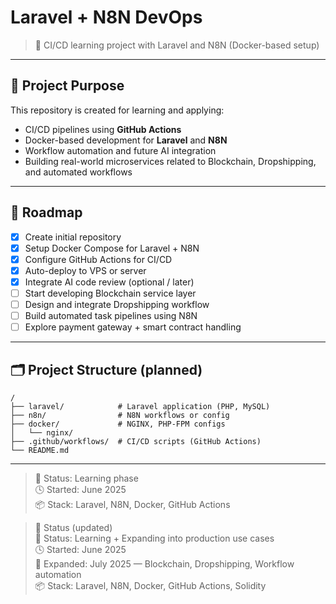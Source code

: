 # Laravel + N8N DevOps

> 🔧 CI/CD learning project with Laravel and N8N (Docker-based setup)

---

## 📘 Project Purpose

This repository is created for learning and applying:
- CI/CD pipelines using **GitHub Actions**
- Docker-based development for **Laravel** and **N8N**
- Workflow automation and future AI integration
- Building real-world microservices related to Blockchain, Dropshipping, and automated workflows

---

## 🚀 Roadmap

- [x] Create initial repository
- [x] Setup Docker Compose for Laravel + N8N
- [x] Configure GitHub Actions for CI/CD
- [x] Auto-deploy to VPS or server
- [x] Integrate AI code review (optional / later)
- [ ] Start developing Blockchain service layer
- [ ] Design and integrate Dropshipping workflow
- [ ] Build automated task pipelines using N8N
- [ ] Explore payment gateway + smart contract handling

---

## 🗂 Project Structure (planned)

```
/
├── laravel/            # Laravel application (PHP, MySQL)
├── n8n/                # N8N workflows or config
├── docker/             # NGINX, PHP-FPM configs
│   └── nginx/
├── .github/workflows/  # CI/CD scripts (GitHub Actions)
└── README.md
```

---

> 🧠 Status: Learning phase  
> 🕓 Started: June 2025  
> 📦 Stack: Laravel, N8N, Docker, GitHub Actions  

> 🧠 Status (updated)  
> 🧠 Status: Learning + Expanding into production use cases  
> 🕓 Started: June 2025  
> 🔄 Expanded: July 2025 — Blockchain, Dropshipping, Workflow automation  
> 📦 Stack: Laravel, N8N, Docker, GitHub Actions, Solidity  
